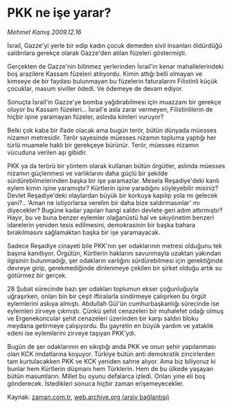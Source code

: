 # PKK ne işe yarar?

*Mehmet Kamış 2009.12.16*

<tr><td class="metin" colspan="2" style="padding-top: 20px; padding-left: 5px; ">İsrail, Gazze'yi yerle bir edip kadın çocuk demeden sivil insanları öldürdüğü saldırılara gerekçe olarak Gazze'den atılan füzeleri göstermişti.</td></tr><tr><td class="metin" colspan="2" style="padding-top: 20px; padding-left: 5px; "><p>Gerçekten de Gazze'nin bilinmez yerlerinden İsrail'in kenar mahallelerindeki boş arazilere Kassam füzeleri atılıyordu. Kimin attığı belli olmayan ve kimseye de bir faydası bulunmayan bu füzelerin faturalarını Filistinli küçük çocuklar, masum siviller ödedi. Ve ödemeye de devam ediyor.
<p>Sonuçta İsrail'in Gazze'ye bomba yağdırabilmesi için muazzam bir gerekçe oluyor bu Kassam füzeleri... İsrail'e asla zarar vermeyen, Filistinlilerin de hiçbir işine yaramayan füzeler, aslında kimleri vuruyor?
<p>Belki çok kaba bir ifade olacak ama bugün terör, bütün dünyada müesses nizamın metresidir. Terör sayesinde müesses nizamın topluma yaptığı her türlü muamele haklı bir gerekçeye bürünür. Terör, müesses nizamın vücuduna verilen aşı gibidir.
<p>PKK ya da terörü bir yöntem olarak kullanan bütün örgütler, aslında müesses nizamın güçlenmesi ve varlıklarını daha güçlü bir şekilde sürdürebilmelerinden başka bir işe yaramazlar. Mesela Reşadiye'deki kanlı eylem kimin işine yaramıştır? Kürtlerin işine yaradığını söyleyebilir misiniz? Devlet Reşadiye'deki olaylardan büyük bir korkuya kapılıp yola mı gelecek yani?.. 'Aman ne istiyorlarsa verelim bir daha bize saldırmasınlar' mı diyecekler? Bugüne kadar yapılan hangi saldırı devlete geri adım attırmıştır? Hayır, bu ve buna benzer eylemler olağanüstü hal ve sıkıyönetim benzeri idarelerin yeniden tesis edilmesini, demokrasinin bir başka bahara bırakılmasını sağlamaktan başka bir işe yaramayacak.
<p>Sadece Reşadiye cinayeti bile PKK'nın şer odaklarının metresi olduğunu tek başına kanıtlıyor. Örgütün, Kürtlerin haklarını savunmayla uzaktan yakından ilgisinin bulunmadığı, şer odakların varlığını sürdürebilmesi için gerektiğinde devreye girip, gerekmediğinde dinlenmeye çekilen bir şirket olduğu artık su götürmez bir gerçek.
<p>28 Şubat sürecinde bazı şer odakları toplumun ekser çoğunluğuyla uğraşırken, onları bin bir çeşit iftiralarla sindirmeye çalışırken bu örgüt eylemlerini askıya almıştı. Abdullah Gül'ün cumhurbaşkanlığı sürecinde ise eylemleri zirveye çıkmıştı. Çünkü şehit cenazeleri bir muhalefet odağı olmuş ve Ergenekoncular şehit cenazeleri üzerinden bir karşı saldırı bloku meydana getirmeye çalışıyordu. Bu gayretin en büyük yardım ve yataklık edeni ise eylemlerini zirveye taşıyan PKK'ydı.
<p>Bugün de şer odaklarının en sıkıştığı anda PKK ve onun şehir yapılanması olan KCK imdatlarına koşuyor. Türkiye bütün anti demokratik zincirlerden tam kurtulacakken PKK ve KCK yeniden sahne alıyor. Ama biz biliyoruz ki bunlar hem Kürtlerin düşmanı hem Türklerin. Hem de bu ülkede yaşayan bütün masumların. Millet bu oyunu defalarca izledi. Onları yine eli boş gönderecek. İstedikleri sonuca hiçbir zaman erişemeyecekler.<br/></p></p></p></p></p></p></p></td></tr>

Kaynak: [zaman.com.tr](http://zaman.com.tr/yazar.do?yazino=927972), [web.archive.org (arşiv bağlantısı)](http://web.archive.org/web/20100117022422/http://www.zaman.com.tr:80/yazar.do?yazino=927972)
